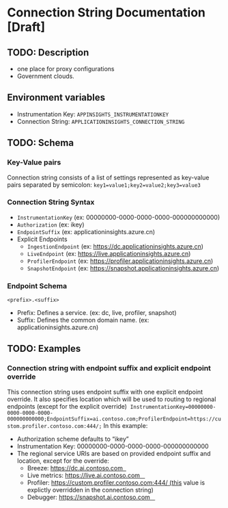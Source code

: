 # Connection String Documentation [Draft]

## TODO: Description

- one place for proxy configurations
- Government clouds.
## Environment variables

- Instrumentation Key: `APPINSIGHTS_INSTRUMENTATIONKEY`
- Connection String: `APPLICATIONINSIGHTS_CONNECTION_STRING`

## TODO: Schema

### Key-Value pairs

Connection string consists of a list of settings represented as key-value pairs separated by semicolon:
`key1=value1;key2=value2;key3=value3`

### Connection String Syntax

- `InstrumentationKey` (ex: 00000000-0000-0000-0000-000000000000)
- `Authorization` (ex: ikey)
- `EndpointSuffix` (ex: applicationinsights.azure.cn)
- Explicit Endpoints
   - `IngestionEndpoint` (ex: https://dc.applicationinsights.azure.cn)
   - `LiveEndpoint` (ex: https://live.applicationinsights.azure.cn)
   - `ProfilerEndpoint` (ex: https://profiler.applicationinsights.azure.cn)
   - `SnapshotEndpoint` (ex: https://snapshot.applicationinsights.azure.cn)


### Endpoint Schema

`<prefix>.<suffix>`

- Prefix: Defines a service. (ex: dc, live, profiler, snapshot)
- Suffix: Defines the common domain name. (ex: applicationinsights.azure.cn)


## TODO: Examples

### Connection string with endpoint suffix and explicit endpoint override 

This connection string uses endpoint suffix with one explicit endpoint override. It also specifies location which will be used to routing to regional endpoints (except for the explicit override) 
`InstrumentationKey=00000000-0000-0000-0000-000000000000;EndpointSuffix=ai.contoso.com;ProfilerEndpoint=https://custom.profiler.contoso.com:444/;`
In this example: 
- Authorization scheme defaults to “ikey” 
- Instrumentation Key: 00000000-0000-0000-0000-000000000000
- The regional service URIs are based on provided endpoint suffix and location, except for the override: 
   - Breeze: https://dc.ai.contoso.com  
   - Live metrics: https://live.ai.contoso.com   
   - Profiler: https://custom.profiler.contoso.com:444/ (this value is explictly overridden in the connection string)
   - Debugger: https://snapshot.ai.contoso.com   
